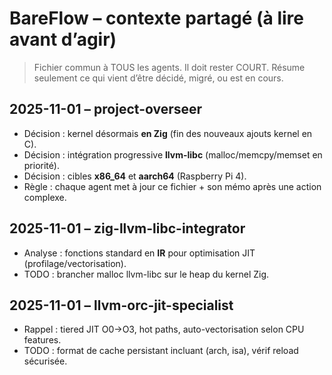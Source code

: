 # BareFlow – contexte partagé (à lire avant d’agir)

> Fichier commun à TOUS les agents. Il doit rester COURT.
> Résume seulement ce qui vient d’être décidé, migré, ou est en cours.

## 2025-11-01 – project-overseer
- Décision : kernel désormais **en Zig** (fin des nouveaux ajouts kernel en C).
- Décision : intégration progressive **llvm-libc** (malloc/memcpy/memset en priorité).
- Décision : cibles **x86_64** et **aarch64** (Raspberry Pi 4).
- Règle : chaque agent met à jour ce fichier + son mémo après une action complexe.

## 2025-11-01 – zig-llvm-libc-integrator
- Analyse : fonctions standard en **IR** pour optimisation JIT (profilage/vectorisation).
- TODO : brancher malloc llvm-libc sur le heap du kernel Zig.

## 2025-11-01 – llvm-orc-jit-specialist
- Rappel : tiered JIT O0→O3, hot paths, auto-vectorisation selon CPU features.
- TODO : format de cache persistant incluant (arch, isa), vérif reload sécurisée.
